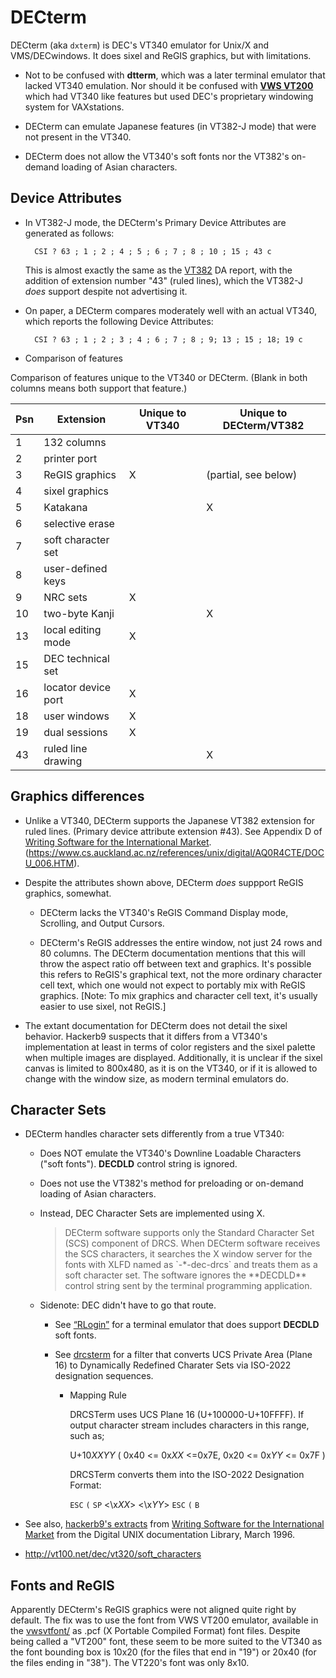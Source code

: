 # DECterm

DECterm (aka `dxterm`) is DEC's VT340 emulator for Unix/X and
VMS/DECwindows. It does sixel and ReGIS graphics, but with
limitations.

* Not to be confused with **dtterm**, which was a later terminal
  emulator that lacked VT340 emulation. Nor should it be confused with
  [**VWS VT200**](vwsvt200/README.md) which had VT340 like features
  but used DEC's proprietary windowing system for VAXstations.

* DECterm can emulate Japanese features (in VT382-J mode) that were
  not present in the VT340. 
  
* DECterm does not allow the VT340's soft fonts nor the VT382's
  on-demand loading of Asian characters.

## Device Attributes
  
* In VT382-J mode, the DECterm's Primary Device Attributes are
  generated as follows:

	    CSI ? 63 ; 1 ; 2 ; 4 ; 5 ; 6 ; 7 ; 8 ; 10 ; 15 ; 43 c

  This is almost exactly the same as the [VT382][vt382] DA report,
  with the addition of extension number "43" (ruled lines), which the
  VT382-J _does_ support despite not advertising it.

* On paper, a DECterm compares moderately well with an actual VT340,
  which reports the following Device Attributes:
  
		CSI ? 63 ; 1 ; 2 ; 3 ; 4 ; 6 ; 7 ; 8 ; 9; 13 ; 15 ; 18; 19 c
	
* Comparison of features
	
Comparison of features unique to the VT340 or DECterm. (Blank in both
columns means both support that feature.)

   | Psn | Extension           | Unique to VT340 | Unique to DECterm/VT382 |
   |-----|---------------------|-----------------|-------------------------|
   | 1   | 132 columns         |                 |                         |
   | 2   | printer port        |                 |                         |
   | 3   | ReGIS graphics      | X               | (partial, see below)    |
   | 4   | sixel graphics      |                 |                         |
   | 5   | Katakana            |                 | X                       |
   | 6   | selective erase     |                 |                         |
   | 7   | soft character set  |                 |                         |
   | 8   | user-defined keys   |                 |                         |
   | 9   | NRC sets            | X               |                         |
   | 10  | two-byte Kanji      |                 | X                       |
   | 13  | local editing mode  | X               |                         |
   | 15  | DEC technical set   |                 |                         |
   | 16  | locator device port | X               |                         |
   | 18  | user windows        | X               |                         |
   | 19  | dual sessions       | X               |                         |
   | 43  | ruled line drawing  |                 | X                       |

[vt382]: https://hackerb9.github.io/vt340test/docs/kindred/EK-VT382-RM-001_Kanji_Display_Terminal_Programmer_Reference_Manual.pdf "VT382 Programming Manual"


## Graphics differences

* Unlike a VT340, DECterm supports the Japanese VT382 extension for
  ruled lines. (Primary device attribute extension #43). 
  See Appendix D of [Writing Software for the International Market][WSIM].
  (https://www.cs.auckland.ac.nz/references/unix/digital/AQ0R4CTE/DOCU_006.HTM).

* Despite the attributes shown above, DECterm _does_ suppport ReGIS
  graphics, somewhat.
  
  * DECterm lacks the VT340's ReGIS Command Display mode, Scrolling,
  and Output Cursors.
  
  * DECterm's ReGIS addresses the entire window, not just 24 rows and
  80 columns. The DECterm documentation mentions that this will throw
  the aspect ratio off between text and graphics. It's possible this
  refers to ReGIS's graphical text, not the more ordinary character
  cell text, which one would not expect to portably mix with ReGIS
  graphics. [Note: To mix graphics and character cell text, it's
  usually easier to use sixel, not ReGIS.]

* The extant documentation for DECterm does not detail the sixel
  behavior. Hackerb9 suspects that it differs from a VT340's
  implementation at least in terms of color registers and the sixel
  palette when multiple images are displayed. Additionally, it is
  unclear if the sixel canvas is limited to 800x480, as it is on the
  VT340, or if it is allowed to change with the window size, as modern
  terminal emulators do. 
  
## Character Sets

* DECterm handles character sets differently from a true VT340:

  * Does NOT emulate the VT340's Downline Loadable Characters ("soft
    fonts"). **DECDLD** control string is ignored.

  * Does not use the VT382's method for preloading or on-demand
    loading of Asian characters.

  * Instead, DEC Character Sets are implemented using X.
  
	<blockquote>	
    DECterm software supports only the Standard Character Set (SCS)
	component of DRCS. When DECterm software receives the SCS
	characters, it searches the X window server for the fonts with
	XLFD named as `-*-dec-drcs` and treats them as a soft character set.
	The software ignores the **DECDLD** control string sent by the
	terminal programming application.
	</blockquote>

  * Sidenote: DEC didn't have to go that route. 

    * See [“RLogin”](http://nanno.dip.jp/softlib/man/rlogin/) for a
      terminal emulator that does support **DECDLD** soft fonts.

    * See [drcsterm](https://pypi.org/project/drcsterm/) for a filter
      that converts UCS Private Area (Plane 16) to Dynamically
      Redefined Charater Sets via ISO-2022 designation sequences.

      * Mapping Rule

      	DRCSTerm uses UCS Plane 16 (U+100000-U+10FFFF). If output
		character stream includes characters in this range, such as;

		U+10*XXYY* ( 0x40 <= 0x*XX* <=0x7E, 0x20 <= 0x*YY* <= 0x7F )

    	DRCSTerm converts them into the ISO-2022 Designation Format:

		`ESC` `(` `SP` <\x*XX*> <\x*YY*> `ESC` `(` `B`

* See also, [hackerb9's extracts](decterm.intl.txt) from [Writing
  Software for the International Market][WSIM] from the Digital UNIX
  documentation Library, March 1996.

* http://vt100.net/dec/vt320/soft_characters

[WSIM]: https://hackerb9.github.io/vt340test/docs/kindred/VT382/Writing%20International.pdf

## Fonts and ReGIS

Apparently DECterm's ReGIS graphics were not aligned quite right by
default. The fix was to use the font from VWS VT200 emulator,
available in the [vwsvtfont/](vwsvtfont/) as .pcf (X Portable Compiled
Format) font files. Despite being called a "VT200" font, these seem to
be more suited to the VT340 as the font bounding box is 10x20 (for the
files that end in "19") or 20x40 (for the files ending in "38"). The
VT220's font was only 8x10.

